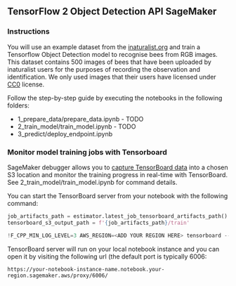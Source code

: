 ## TensorFlow 2 Object Detection API SageMaker



### Instructions
You will use an example dataset from the [inaturalist.org](http://inaturalist.org/) and train a Tensorflow Object Detection model to recognise bees from RGB images.
This dataset contains 500 images of bees that have been uploaded by inaturalist users for the purposes of recording the observation and identification. We only used images that their users have licensed under [CC0](https://creativecommons.org/share-your-work/public-domain/cc0/) license.

Follow the step-by-step guide by executing the notebooks in the following folders:
* 1_prepare_data/prepare_data.ipynb - TODO
* 2_train_model/train_model.ipynb - TODO
* 3_predict/deploy_endpoint.ipynb



### Monitor model training jobs with Tensorboard
SageMaker debugger allows you to [capture TensorBoard data](https://sagemaker.readthedocs.io/en/stable/amazon_sagemaker_debugger.html#capture-real-time-tensorboard-data-from-the-debugging-hook) into a chosen S3 location and monitor the training progress in real-time with TensorBoard.  
See 2_train_model/train_model.ipynb for command details.

You can start the TensorBoard server from your notebook with the following command:

```python
job_artifacts_path = estimator.latest_job_tensorboard_artifacts_path()
tensorboard_s3_output_path = f'{job_artifacts_path}/train'

!F_CPP_MIN_LOG_LEVEL=3 AWS_REGION=<ADD YOUR REGION HERE> tensorboard --logdir=$tensorboard_s3_output_path
```

TensorBoard server will run on your local notebook instance and you can open it by visiting the following url (the default port is typically 6006: 
```
https://your-notebook-instance-name.notebook.your-region.sagemaker.aws/proxy/6006/
```



